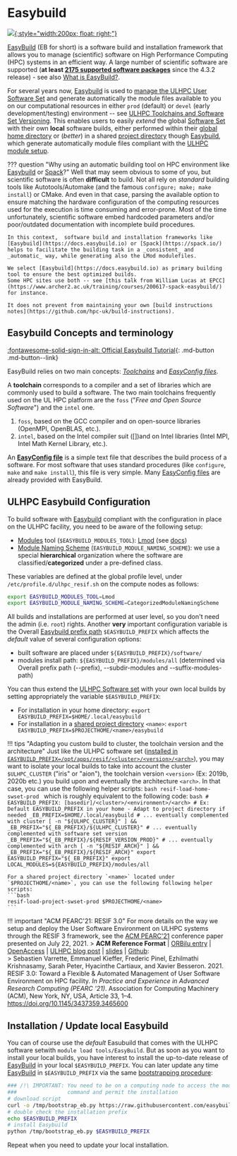 # Easybuild

<!--intro-start-->

[![](https://easybuild.readthedocs.io/en/latest/_static/easybuild_logo_alpha.png){:style="width:200px; float: right;"}](https://easybuild.readthedocs.io/)

[EasyBuild](https://docs.easybuild.io/) (EB for short) is a software build and installation framework that allows you to manage (scientific) software on High Performance Computing (HPC) systems in an efficient way.
A large number of scientific software are supported (**at least [2175 supported software packages](https://docs.easybuild.io/en/latest/version-specific/Supported_software.html)** since the 4.3.2 release) - see also [What is EasyBuild?](https://docs.easybuild.io/en/latest/Introduction.html).

For several years now, [Easybuild](https://docs.easybuild.io/) is used to [manage the ULHPC User Software Set](modules.md#ulhpc-toolchains-and-software-set-versioning) and generate automatically the module files available to you on our computational resources in either `prod` (default) or `devel` (early development/testing) environment -- see [ULHPC Toolchains and Software Set Versioning](../environment/modules.md#ulhpc-toolchains-and-software-set-versioning).
This enables users to easily _extend_ the global [Software Set](modules.md#ulhpc-toolchains-and-software-set-versioning) with their own **local** software
builds, either performed within their [global home
directory](../data/layout.md#global-home-directory-home) or (_better_) in a shared [project
directory](../data/layout.md) though [Easybuild](../environment/easybuild.md), which generate automatically module files compliant with the [ULHPC module setup](../environment/modules.md).

<!--intro-end-->

??? question "Why using an automatic building tool on HPC environment like [Easybuild](https://docs.easybuild.io) or [Spack](https://spack.io/)?"
    Well that may seem obvious to some of you, but scientific software is often **difficult** to build.
    Not all rely on _standard_ building tools like Autotools/Automake (and the famous `configure; make; make install`) or CMake.
    And even in that case, parsing the available option to ensure matching the hardware configuration of the computing resources used for the execution is time consuming and error-prone.
    Most of the time unfortunately, scientific software embed hardcoded parameters and/or poor/outdated documentation with incomplete build procedures.

    In this context,  software build and installation frameworks like [Easybuild](https://docs.easybuild.io) or [Spack](https://spack.io/) helps to facilitate the building task in a _consistent_ and _automatic_ way, while generating also the LMod modulefiles.

    We select [Easybuild](https://docs.easybuild.io) as primary building tool to ensure the best optimized builds.
    Some HPC sites use both -- see [this talk from William Lucas at EPCC](https://www.archer2.ac.uk/training/courses/200617-spack-easybuild/) for instance.

    It does not prevent from maintaining your own [build instructions notes](https://github.com/hpc-uk/build-instructions).

## Easybuild Concepts and terminology

[:fontawesome-solid-sign-in-alt: Official Easybuild Tutorial](https://easybuilders.github.io/easybuild-tutorial/){: .md-button .md-button--link}

EasyBuild relies on two main concepts: *[Toolchains](https://docs.easybuild.io/en/latest/Concepts_and_Terminology.html#toolchains)* and *[EasyConfig files](https://docs.easybuild.io/en/latest/Concepts_and_Terminology.html#easyconfig-files)*.

A **toolchain** corresponds to a compiler and a set of libraries which are commonly used to build a software.
The two main toolchains frequently used on the UL HPC platform are the `foss` ("_Free and Open Source Software_") and the `intel` one.

1. `foss`, based on the GCC compiler and on open-source libraries (OpenMPI, OpenBLAS, etc.).
2. `intel`, based on the Intel compiler suit ([])and on Intel libraries (Intel MPI, Intel Math Kernel Library, etc.).

An **[EasyConfig file](http://easybuild.readthedocs.io/en/latest/Writing_easyconfig_files.html)** is a simple text file that describes the build process of a software. For most software that uses standard procedures (like `configure`, `make` and `make install`), this file is very simple.
Many [EasyConfig files](https://github.com/easybuilders/easybuild-easyconfigs/tree/master/easybuild/easyconfigs) are already provided with EasyBuild.


## ULHPC Easybuild Configuration

To build software with [Easybuild](https://docs.easybuild.io/) compliant with the configuration in place on the ULHPC facility, you need to be aware of the following setup:

* [Modules](modules.md) tool (`$EASYBUILD_MODULES_TOOL`): [Lmod](http://lmod.readthedocs.io/) (see [docs](https://docs.easybuild.io/en/latest/Configuration.html#prefix))
* [Module Naming Scheme](modules.md#module-naming-schemes) (`EASYBUILD_MODULE_NAMING_SCHEME`): we use a special **hierarchical** organization where the software are classified/**categorized** under a pre-defined class.

These variables are defined at the global profile level, under `/etc/profile.d/ulhpc_resif.sh` on the compute nodes as follows:

```bash
export EASYBUILD_MODULES_TOOL=Lmod
export EASYBUILD_MODULE_NAMING_SCHEME=CategorizedModuleNamingScheme
```

All builds and installations are performed at user level, so you don't need the admin (i.e. `root`) rights.
Another **very** important configuration variable is the Overall [Easybuild prefix path](https://docs.easybuild.io/en/latest/Configuration.html#prefix) `$EASYBUILD_PREFIX` which affects the _default_ value of several configuration options:

* built software are placed under `${EASYBUILD_PREFIX}/software/`
* modules install path: `${EASYBUILD_PREFIX}/modules/all` (determined via Overall prefix path (--prefix), --subdir-modules and --suffix-modules-path)

You can thus extend the [ULHPC Software set](modules.md#ulhpc-toolchains-and-software-set-versioning) with your own local builds by setting appropriately the variable `$EASYBUILD_PREFIX`:

* For installation in your home directory: `export EASYBUILD_PREFIX=$HOME/.local/easybuild`
* For installation in a [shared project directory](../data/project.md) `<name>`: `export EASYBUILD_PREFIX=$PROJECTHOME/<name>/easybuild`

!!! tips "Adapting you custom build to cluster, the toolchain version and the architecture"
    Just like the ULHPC software set ([installed in
    `EASYBUILD_PREFIX=/opt/apps/resif/<cluster>/<version>/<arch>`](modules.md#ulhpc-modulepath)),
    you may want to isolate your local builds to take into account
    the cluster `$ULHPC_CLUSTER` ("iris" or "aion"), the
    toolchain version `<version>` (Ex: 2019b, 2020b etc.) you build upon and
    eventually the architecture `<arch>`.
    In that case, you can use the following helper scripts:
    ```bash
    resif-load-home-swset-prod
    ```
    which is roughly equivalent to the following code:
    ```bash
    # EASYBUILD_PREFIX: [basedir]/<cluster>/<environment>/<arch>
    # Ex: Default EASYBUILD_PREFIX in your home - Adapt to project directory if needed
    _EB_PREFIX=$HOME/.local/easybuild
    # ... eventually complemented with cluster
    [ -n "${ULHPC_CLUSTER}" ] && _EB_PREFIX="${_EB_PREFIX}/${ULHPC_CLUSTER}"
    # ... eventually complemented with software set version
    _EB_PREFIX="${_EB_PREFIX}/${RESIF_VERSION_PROD}"
    # ... eventually complemented with arch
    [ -n "${RESIF_ARCH}" ] && _EB_PREFIX="${_EB_PREFIX}/${RESIF_ARCH}"
    export EASYBUILD_PREFIX="${_EB_PREFIX}"
    export LOCAL_MODULES=${EASYBUILD_PREFIX}/modules/all
    ```

    For a shared project directory `<name>` located under `$PROJECTHOME/<name>`, you can use the following following helper scripts:
    ```bash
    resif-load-project-swset-prod $PROJECTHOME/<name>
    ```

!!! important "ACM PEARC'21: RESIF 3.0"
    For more details on the way we setup and deploy the User Software Environment on ULHPC systems through the RESIF 3 framework, see the [ACM PEARC'21](https://hpc.uni.lu/blog/2021-05-11-resif-3) conference paper presented on July 22, 2021.
    > __ACM Reference Format__ | [ORBilu entry](https://orbilu.uni.lu/handle/10993/47115) | [OpenAccess](https://dl.acm.org/doi/10.1145/3437359.3465600) | [ULHPC blog post](https://hpc.uni.lu/blog/2021-05-11-resif-3) | [slides](https://hpc.uni.lu/download/slides/2021-07-22-ACM-PEARC21_resif3.pdf) | [Github](https://github.com/ULHPC/sw): <br/>
    > Sebastien Varrette, Emmanuel Kieffer, Frederic Pinel, Ezhilmathi Krishnasamy, Sarah Peter, Hyacinthe Cartiaux, and Xavier Besseron. 2021. RESIF 3.0: Toward a Flexible & Automated Management of User Software Environment on HPC facility. _In Practice and Experience in Advanced Research Computing (PEARC '21)_. Association for Computing Machinery (ACM), New York, NY, USA, Article 33, 1–4. https://doi.org/10.1145/3437359.3465600

## Installation / Update local Easybuild

You can of course use the _default_ Easubuild that comes with the ULHPC software
setwith `module load tools/EasyBuild`.
But as soon as you want to install your local builds, you have interest to
install the up-to-date release of [EasyBuild](https://docs.easybuild.io/) in
your local `$EASYBUILD_PREFIX`.
You can later update any time [EasyBuild](https://docs.easybuild.io/) in
`$EASYBUILD_PREFIX` via the same [bootstrapping procedure](https://docs.easybuild.io/en/latest/Installation.html#bootstrapping-easybuild):

```bash
### /!\ IMPORTANT: You need to be on a computing node to access the module
###                command and permit the installation
# download script
curl -o /tmp/bootstrap_eb.py https://raw.githubusercontent.com/easybuilders/easybuild-framework/develop/easybuild/scripts/bootstrap_eb.py
# double check the installation prefix
echo $EASYBUILD_PREFIX
# install Easybuild
python /tmp/bootstrap_eb.py $EASYBUILD_PREFIX
```

Repeat when you need to update your local installation.
